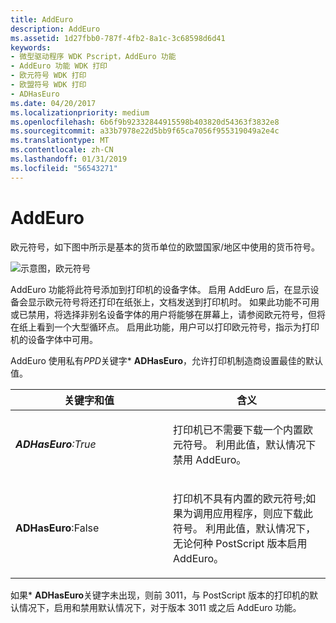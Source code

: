 ```yaml
---
title: AddEuro
description: AddEuro
ms.assetid: 1d27fbb0-787f-4fb2-8a1c-3c68598d6d41
keywords:
- 微型驱动程序 WDK Pscript，AddEuro 功能
- AddEuro 功能 WDK 打印
- 欧元符号 WDK 打印
- 欧盟符号 WDK 打印
- ADHasEuro
ms.date: 04/20/2017
ms.localizationpriority: medium
ms.openlocfilehash: 6b6f9b92332844915598b403820d54363f3832e8
ms.sourcegitcommit: a33b7978e22d5bb9f65ca7056f955319049a2e4c
ms.translationtype: MT
ms.contentlocale: zh-CN
ms.lasthandoff: 01/31/2019
ms.locfileid: "56543271"
---
```

# <a name="addeuro"></a>AddEuro





欧元符号，如下图中所示是基本的货币单位的欧盟国家/地区中使用的货币符号。

![示意图，欧元符号](images/euro.png)

AddEuro 功能将此符号添加到打印机的设备字体。 启用 AddEuro 后，在显示设备会显示欧元符号将还打印在纸张上，文档发送到打印机时。 如果此功能不可用或已禁用，将选择非别名设备字体的用户将能够在屏幕上，请参阅欧元符号，但将在纸上看到一个大型循环点。 启用此功能，用户可以打印欧元符号，指示为打印机的设备字体中可用。

AddEuro 使用私有*PPD*关键字\* **ADHasEuro**，允许打印机制造商设置最佳的默认值。

<table>
<colgroup>
<col width="50%" />
<col width="50%" />
</colgroup>
<thead>
<tr class="header">
<th>关键字和值</th>
<th>含义</th>
</tr>
</thead>
<tbody>
<tr class="odd">
<td><p><em><strong>ADHasEuro</strong>:True</p></td>
<td><p>打印机已不需要下载一个内置欧元符号。 利用此值，默认情况下禁用 AddEuro。</p></td>
</tr>
<tr class="even">
<td><p></em><strong>ADHasEuro</strong>:False</p></td>
<td><p>打印机不具有内置的欧元符号;如果为调用应用程序，则应下载此符号。 利用此值，默认情况下，无论何种 PostScript 版本启用 AddEuro。</p></td>
</tr>
</tbody>
</table>

 

如果\* **ADHasEuro**关键字未出现，则前 3011，与 PostScript 版本的打印机的默认情况下，启用和禁用默认情况下，对于版本 3011 或之后 AddEuro 功能。

 

 




